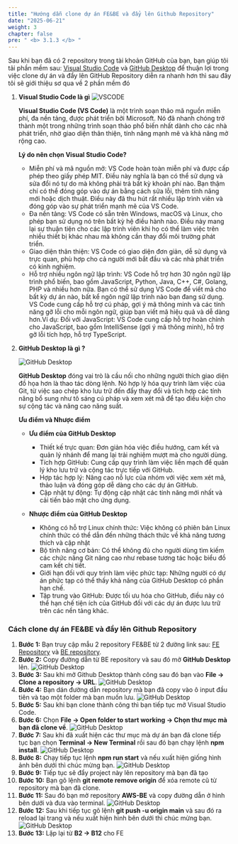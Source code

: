 ```yaml
---
title: "Hướng dẫn clone dự án FE&BE và đẩy lên Github Repository"
date: "2025-06-21"
weight: 3
chapter: false
pre: " <b> 3.1.3 </b> "
---
```


Sau khi bạn đã có 2 repository trong tài khoản GitHub của bạn, bạn giúp tôi tải phần mềm sau: [Visual Studio Code](https://code.visualstudio.com/) và [GitHub Desktop](https://desktop.github.com/download/) để thuận lợi trong việc clone dự án và đẩy lên GitHub Repository diễn ra nhanh hơn thì sau đây tôi sẽ giới thiệu sơ qua về 2 phần mềm đó

1. **Visual Studio Code là gì**
   ![VSCODE](/images/3.Containerization/3.1/3.1.3/2.png)

   **Visual Studio Code (VS Code)** là một trình soạn thảo mã nguồn miễn phí, đa nền tảng, được phát triển bởi Microsoft. Nó đã nhanh chóng trở thành một trong những trình soạn thảo phổ biến nhất dành cho các nhà phát triển, nhờ giao diện thân thiện, tính năng mạnh mẽ và khả năng mở rộng cao.

   **Lý do nên chọn Visual Studio Code?**

   - Miễn phí và mã nguồn mở: VS Code hoàn toàn miễn phí và được cấp phép theo giấy phép MIT. Điều này nghĩa là bạn có thể sử dụng và sửa đổi nó tự do mà không phải trả bất kỳ khoản phí nào. Bạn thậm chí có thể đóng góp vào dự án bằng cách sửa lỗi, thêm tính năng mới hoặc dịch thuật. Điều này đã thu hút rất nhiều lập trình viên và đóng góp vào sự phát triển mạnh mẽ của VS Code.
   - Đa nền tảng: VS Code có sẵn trên Windows, macOS và Linux, cho phép bạn sử dụng nó trên bất kỳ hệ điều hành nào. Điều này mang lại sự thuận tiện cho các lập trình viên khi họ có thể làm việc trên nhiều thiết bị khác nhau mà không cần thay đổi môi trường phát triển.
   - Giao diện thân thiện: VS Code có giao diện đơn giản, dễ sử dụng và trực quan, phù hợp cho cả người mới bắt đầu và các nhà phát triển có kinh nghiệm.
   - Hỗ trợ nhiều ngôn ngữ lập trình: VS Code hỗ trợ hơn 30 ngôn ngữ lập trình phổ biến, bao gồm JavaScript, Python, Java, C++, C#, Golang, PHP và nhiều hơn nữa. Bạn có thể sử dụng VS Code để viết mã cho bất kỳ dự án nào, bất kể ngôn ngữ lập trình nào bạn đang sử dụng. VS Code cung cấp hỗ trợ cú pháp, gợi ý mã thông minh và các tính năng gỡ lỗi cho mỗi ngôn ngữ, giúp bạn viết mã hiệu quả và dễ dàng hơn.Ví dụ: Đối với JavaScript: VS Code cung cấp hỗ trợ hoàn chỉnh cho JavaScript, bao gồm IntelliSense (gợi ý mã thông minh), hỗ trợ gỡ lỗi tích hợp, hỗ trợ TypeScript.

2. **GitHub Desktop là gì ?**

   ![GitHub Desktop](/images/3.Containerization/3.1/3.1.3/1.png)

   **GitHub Desktop** đóng vai trò là cầu nối cho những người thích giao diện đồ họa hơn là thao tác dòng lệnh. Nó hợp lý hóa quy trình làm việc của Git, từ việc sao chép kho lưu trữ đến đẩy thay đổi và tích hợp các tính năng bổ sung như tô sáng cú pháp và xem xét mã để tạo điều kiện cho sự cộng tác và nâng cao năng suất.

   **Ưu điểm và Nhược điểm**

   - **Ưu điểm của GitHub Desktop**

     - Thiết kế trực quan: Đơn giản hóa việc điều hướng, cam kết và quản lý nhánh để mang lại trải nghiệm mượt mà cho người dùng.
     - Tích hợp GitHub: Cung cấp quy trình làm việc liền mạch để quản lý kho lưu trữ và cộng tác trực tiếp với GitHub.
     - Hợp tác hợp lý: Nâng cao nỗ lực của nhóm với việc xem xét mã, thảo luận và đóng góp dễ dàng cho các dự án GitHub.
     - Cập nhật tự động: Tự động cập nhật các tính năng mới nhất và cải tiến bảo mật cho ứng dụng.

   - **Nhược điểm của GitHub Desktop**

     - Không có hỗ trợ Linux chính thức: Việc không có phiên bản Linux chính thức có thể dẫn đến những thách thức về khả năng tương thích và cập nhật
     - Bộ tính năng cơ bản: Có thể không đủ cho người dùng tìm kiếm các chức năng Git nâng cao như rebase tương tác hoặc biểu đồ cam kết chi tiết.
     - Giới hạn đối với quy trình làm việc phức tạp: Những người có dự án phức tạp có thể thấy khả năng của GitHub Desktop có phần hạn chế.
     - Tập trung vào GitHub: Được tối ưu hóa cho GitHub, điều này có thể hạn chế tiện ích của GitHub đối với các dự án được lưu trữ trên các nền tảng khác.

### Cách clone dự án FE&BE và đẩy lên Github Repository

1. **Bước 1:** Bạn truy cập mẫu 2 repository FE&BE từ 2 đường link sau: [FE Repository](https://github.com/ThanhLong1512/FE-Dentist) và [BE repository](https://github.com/ThanhLong1512/BE-Dentist).
2. **Bước 2:** Copy đường dẫn từ BE repository và sau đó mở **GitHub Desktop** lên.
   ![GitHub Desktop](/images/3.Containerization/3.1/3.1.3/3.png)
3. **Bước 3:** Sau khi mở Github Desktop thành công sau đó bạn vào **File -> Clone a repository -> URL**.
   ![GitHub Desktop](/images/3.Containerization/3.1/3.1.3/4.png)
4. **Bước 4:** Bạn dán đường dẫn repository mà bạn đã copy vào ô input đầu tiên và tạo một folder mà bạn muốn lưu.
   ![GitHub Desktop](/images/3.Containerization/3.1/3.1.3/5.png)
5. **Bước 5:** Sau khi bạn clone thành công thì bạn tiếp tục mở Visual Studio Code.
6. **Bước 6:** Chọn **File -> Open folder to start working -> Chọn thư mục mà bạn đã clone về**.
   ![GitHub Desktop](/images/3.Containerization/3.1/3.1.3/6.png)
7. **Bước 7:** Sau khi đã xuất hiện các thư mục mà dự án bạn đã clone tiếp tục bạn chọn **Terminal -> New Terminal** rồi sau đó bạn chạy lệnh **npm install**.
   ![GitHub Desktop](/images/3.Containerization/3.1/3.1.3/7.png)
8. **Bước 8:** Chạy tiếp tục lệnh **npm run start** và nếu xuất hiện giống hình ảnh bên dưới thì chúc mừng bạn.
   ![GitHub Desktop](/images/3.Containerization/3.1/3.1.3/8.png)
9. **Bước 9:** Tiếp tục sẽ đẩy project này lên repository mà bạn đã tạo
10. **Bước 10:** Bạn gõ lệnh **git remote remove origin** để xóa remote cũ từ repository mà bạn đã clone.
11. **Bước 11:** Sau đó bạn mở repository **AWS-BE** và copy đường dẫn ở hình bên dưới và đưa vào terminal.
    ![GitHub Desktop](/images/3.Containerization/3.1/3.1.3/9.png)
12. **Bước 12:** Sau khi tiếp tục gõ lệnh **git push -u origin main** và sau đó ra reload lại trang và nếu xuất hiện hình bên dưới thì chúc mừng bạn.
    ![GitHub Desktop](/images/3.Containerization/3.1/3.1.3/10.png)
13. **Bước 13:** Lặp lại từ **B2 -> B12** cho FE
